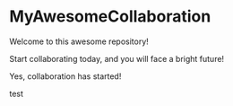 # MyAwesomeCollaboration

Welcome to this awesome repository!

Start collaborating today, and you will face a bright future!


Yes, collaboration has started!

test